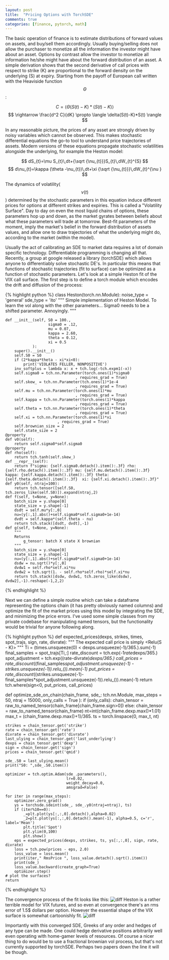 ```yaml
---
layout: post
title:  "Pricing Options with TorchSDE"
comments: true
categories: [finance, pytorch, math]
---
```


The basic operation of finance is to estimate distributions of forward values on assets, and buy/sell them accordingly. Usually buying/selling does not allow the purchaser to monetize all the information the investor might have about an asset. Options by contrast allow the investor to monetize all information he/she might have about the forward distribution of an asset. A simple derivation shows that the second derivative of call prices with respect to strike (K) are proportional to the forward density on the underlying (S) at expiry. Starting from the payoff of European call written with the Heaviside function $$\Theta$$:

$$ C = \langle \Theta(S(t)-K)*(S(t)-K) \rangle $$
$$ \rightarrow \frac{d^2 C}{dK} \propto \langle \delta(S(t)-K)*S(t) \rangle $$

In any reasonable picture, the prices of any asset are strongly driven by noisy variables which cannot be observed. This makes stochastic differential equations the go-to tool to understand price trajectories of assets. Modern versions of these equations propagate stochastic volatilities alongside the underlying, for example the Heston model:

$$ dS_{t}=\mu S_{t}\,dt+{\sqrt {\nu_{t}}}S_{t}\,dW_{t}^{S} $$
$$ d\nu_{t}=\kappa (\theta -\nu_{t})\,dt+\xi {\sqrt {\nu_{t}}}\,dW_{t}^{\nu } $$

The dynamics of volatility($$ \nu(t) $$) determined by the stochastic parameters in this equation induce different prices for options at different strikes and expiries. This is called a "Volatility Surface". Day to day on even the most liquid chains of options, these parameters hop up and down, as the market gyrates between beliefs about what these parameters will trade at tomorrow. Best-fit parameters of the moment, imply the market's belief in the forward distribution of assets values, and allow one to draw trajectories of what the underlying might do, according to the market (within the model).

Usually the act of calibrating an SDE to market data requires a lot of domain specific technology. Differentiable programming is changing all that. Recently, a group at google released a library (torchSDE) which allows anyone to differentiably solve stochastic DE's. In particular this means that functions of stochastic trajectories (fit to surface) can be optimized as a function of stochastic parameters. Let's look at a simple Heston fit of the VIX call surface. The first step is to define a torch module which encodes the drift and diffusion of the process:

{% highlight python %}
class Heston(torch.nn.Module):
    noise_type = 'general'
    sde_type = 'ito'
    """
    Simple implementation of Heston Model.
    To learn the vol along with the other parameters...
    Sigma0 needs to be a shifted parameter.
    Annoyingly.
    """

    def __init__(self, S0 = 100.,
                       sigma0 = .12,
                       mu = 0.07,
                       kappa = 2.60,
                       theta = 0.12,
                       xi = 0.5
                ):
        super().__init__()
        self.S0 = S0
        if (2*kappa*theta - xi*xi<0):
            print('VIOLATES FELLER, NONPOSITIVE')
        inv_softplus = lambda x: x + tch.log(-tch.expm1(-x))
        self.sigma0 = tch.nn.Parameter(torch.ones(1)*sigma0
                                   , requires_grad = True)
        self.skew_ = tch.nn.Parameter(tch.ones(1)*1e-4
                                   , requires_grad = True)
        self.mu = tch.nn.Parameter(torch.ones(1)*mu
                                   , requires_grad = True)
        self.kappa = tch.nn.Parameter(torch.ones(1)*kappa
                                   , requires_grad = True)
        self.theta = tch.nn.Parameter(torch.ones(1)*theta
                                   , requires_grad = True)        
        self.xi = tch.nn.Parameter(torch.ones(1)*xi
                           , requires_grad = True)
        self.brownian_size = 2
        self.state_size = 2
    @property
    def v0(self):
        return self.sigma0*self.sigma0
    @property
    def rho(self):
        return tch.tanh(self.skew_)
    def __repr__(self):
        return f"sigma: {self.sigma0.detach().item():.3f} rho: {self.rho.detach().item():.3f} mu: {self.mu.detach().item():.3f} kappa: {self.kappa.detach().item():.3f} theta: {self.theta.detach().item():.3f}  xi: {self.xi.detach().item():.3f}"
    def y0(self, ntraj=100):
        return tch.tensor([self.S0, tch.zeros_like(self.S0)]).expand(ntraj,2)
    def f(self, t=None, y=None):
        batch_size = y.shape[0]
        state_size = y.shape[-1]
        dsdt = self.mu*y[:,0]
        nu=(y[:,1].abs()+self.sigma0*self.sigma0+1e-14)
        dvdt = self.kappa*(self.theta - nu)
        return tch.stack([dsdt, dvdt],-1)
    def g(self, t=None, y=None):
        """
        Returns
            g_tensor: batch X state X brownian
        """
        batch_size = y.shape[0]
        state_size = y.shape[-1]
        nu=(y[:,1].abs()+self.sigma0*self.sigma0+1e-14)
        dsdw = nu.sqrt()*y[:,0]
        dvdw1 = self.rho*self.xi*nu
        dvdw2 = tch.sqrt(1. - self.rho*self.rho)*self.xi*nu
        return tch.stack([dsdw, dvdw1, tch.zeros_like(dsdw), dvdw2],-1).reshape(-1,2,2)
{% endhighlight %}

Next we can define a simple routine which can take a dataframe representing the options chain (it has pretty obviously named columns) and optimize the fit of the market prices using this model by integrating the SDE, and minimizing the price errors. I've used some simple classes from my private codebase for manipulating named tensors, but the functionality would be trivial for anyone following along.

{% highlight python %}
def expected_prices(dexps, strikes, times, spot_trajs,
                    sign, rate, divrate):
    """
    The expected call price is simply
     <Relu(S - K)>
    """
    Ti = (times.unsqueeze(0) < dexps.unsqueeze(-1)/365.).sum(-1)
    final_samples = spot_trajs[Ti,:]
    rate_discount = tch.exp(-1*rate*dexps/365.)
    spot_adjustment = tch.exp((rate-divrate)*dexps/365.)
    call_prices = rate_discount*((final_samples*spot_adjustment.unsqueeze(-1) - strikes.unsqueeze(-1)).relu_()).mean(-1)
    put_prices = rate_discount*((strikes.unsqueeze(-1)-final_samples*spot_adjustment.unsqueeze(-1)).relu_()).mean(-1)
    return tch.where(sign<0, put_prices, call_prices)

def optimize_sde_on_chain(chain_frame,
                          sde_: tch.nn.Module,
                          max_steps = 50,
                          ntraj = 15000,
                          only_calls = True
                         ):
    if (only_calls):
        chain_tensor = raw_to_named_tensor(chain_frame[chain_frame.sign>0])
    else:
        chain_tensor = raw_to_named_tensor(chain_frame)
    nt=int(chain_frame.dexp.max()*1.01)
    max_t = (chain_frame.dexp.max()+1)/365.
    ts = torch.linspace(0, max_t, nt)

    strikes = chain_tensor.get('strike')
    rate = chain_tensor.get('rate')
    divrate = chain_tensor.get('divrate')
    last_ulying = chain_tensor.get('last_underlying')
    dexps = chain_tensor.get('dexp')
    sign = chain_tensor.get('sign')
    prices = chain_tensor.get('qmid')

    sde_.S0 = last_ulying.mean()
    print("S0: ",sde_.S0.item())

    optimizer = tch.optim.Adam(sde_.parameters(),
                               lr=0.02,
                               weight_decay=0.0,
                               amsgrad=False)

    for iter in range(max_steps):
        optimizer.zero_grad()
        ys = torchsde.sdeint(sde_, sde_.y0(ntraj=ntraj), ts)
        if (iter%10==0):
            _=plt.plot(ys[:,:,0].detach(),alpha=0.02)
            _2=plt.plot(ys[:,:,0].detach().mean(-1), alpha=0.5, c='r', label='Mean')
            plt.title('Spot')
            plt.ylim(0,100)
            plt.show()        
        eps = expected_prices(dexps, strikes, ts, ys[:,:,0], sign, rate, divrate)
        loss = tch.pow(prices - eps, 2.0)
        loss_value = loss.mean()
        print(iter," RmsPrice ", loss_value.detach().sqrt().item())
        print(sde_)
        loss_value.backward(create_graph=True)
        optimizer.step()
    # plot the surfaces?
    return
{% endhighlight %}

The convergence process of the fit looks like this:
![diff](/assets/Heston1.png)
Heston is a rather terrible model for VIX futures, and so even at convergence there's an rms error of 1.5$ dollars per option. However the essential shape of the VIX surface is somewhat cartoonishly fit.
![diff](/assets/Heston2.png)

Importantly with this converged SDE, Greeks of any order and hedges of any type can be made. One could hedge derivative positions arbitrarily well even operating with home-gamer levels of resources. Of course a nicer thing to do would be to use a fractional brownian vol process, but that's not currently supported by torchSDE. Perhaps two papers down the line it will be though.
